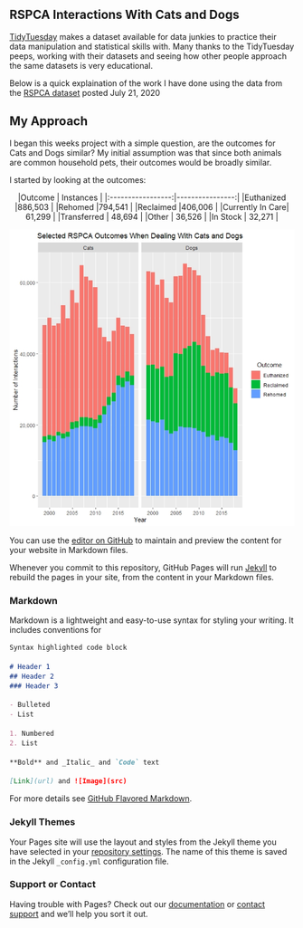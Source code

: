 ## RSPCA Interactions With Cats and Dogs

[TidyTuesday](https://github.com/rfordatascience/tidytuesday) makes a dataset available for data junkies to practice their data manipulation and statistical skills with.  Many thanks to the TidyTuesday peeps, working with their datasets and seeing how other people approach the same datasets is very educational.

Below is a quick explaination of the work I have done using the data from the [RSPCA dataset](https://github.com/rfordatascience/tidytuesday/blob/master/data/2020/2020-07-21/readme.md) posted July 21, 2020

## My Approach
I began this weeks project with a simple question, are the outcomes for Cats and Dogs similar?  My initial assumption was that since both animals are common household pets, their outcomes would be broadly similar.  

I started by looking at the outcomes:
<p align="center">
|Outcome          |   Instances    |
|:-----------------:|----------------:|
|Euthanized       |886,503          | 
|Rehomed          |794,541          |
|Reclaimed        |406,006          |
|Currently In Care| 61,299          |
|Transferred      | 48,694          |
|Other            | 36,526          |
|In Stock         | 32,271          | 

</p>

<p align="center">

  <img src="https://github.com/acarmichael20/TidyTuesdayJuly21_2020/blob/master/TidyTuesdayJuly21_2020.jpeg">

</p>













You can use the [editor on GitHub](https://github.com/acarmichael20/TidyTuesdayJuly21_2020/edit/master/README.md) to maintain and preview the content for your website in Markdown files.

Whenever you commit to this repository, GitHub Pages will run [Jekyll](https://jekyllrb.com/) to rebuild the pages in your site, from the content in your Markdown files.

### Markdown

Markdown is a lightweight and easy-to-use syntax for styling your writing. It includes conventions for

```markdown
Syntax highlighted code block

# Header 1
## Header 2
### Header 3

- Bulleted
- List

1. Numbered
2. List

**Bold** and _Italic_ and `Code` text

[Link](url) and ![Image](src)
```

For more details see [GitHub Flavored Markdown](https://guides.github.com/features/mastering-markdown/).

### Jekyll Themes

Your Pages site will use the layout and styles from the Jekyll theme you have selected in your [repository settings](https://github.com/acarmichael20/TidyTuesdayJuly21_2020/settings). The name of this theme is saved in the Jekyll `_config.yml` configuration file.

### Support or Contact

Having trouble with Pages? Check out our [documentation](https://help.github.com/categories/github-pages-basics/) or [contact support](https://github.com/contact) and we’ll help you sort it out.
